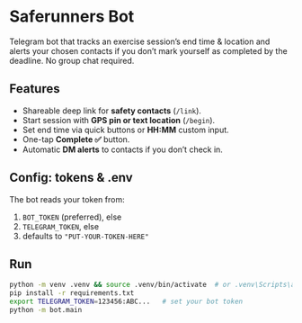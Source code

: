 # Saferunners Bot

Telegram bot that tracks an exercise session’s end time & location and alerts
your chosen contacts if you don’t mark yourself as completed by the deadline.
No group chat required.

## Features
- Shareable deep link for **safety contacts** (`/link`).
- Start session with **GPS pin or text location** (`/begin`).
- Set end time via quick buttons or **HH:MM** custom input.
- One-tap **Complete ✅** button.
- Automatic **DM alerts** to contacts if you don’t check in.

## Config: tokens & .env
The bot reads your token from:
1) `BOT_TOKEN` (preferred), else
2) `TELEGRAM_TOKEN`, else
3) defaults to `"PUT-YOUR-TOKEN-HERE"`

## Run

```bash
python -m venv .venv && source .venv/bin/activate  # or .venv\Scripts\activate on Windows
pip install -r requirements.txt
export TELEGRAM_TOKEN=123456:ABC...   # set your bot token
python -m bot.main
